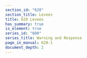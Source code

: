 ```yaml
---
section_id: "620"
section_title: Levees
title: 620 Levees
has_summary: true
is_element: true
series_id: "600"
series_title: Warning and Response
page_in_manual: 620-1
document_depth: 2
---
```

